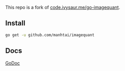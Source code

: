 This repo is a fork of [code.ivysaur.me/go-imagequant][1].

## Install

```sh
go get -u github.com/manhtai/imagequant
```

## Docs

[GoDoc][2]


[1]: https://code.ivysaur.me/go-imagequant/
[2]: https://godoc.org/github.com/manhtai/imagequant
